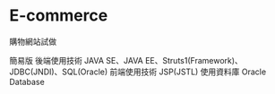 # E-commerce
購物網站試做

簡易版
後端使用技術 JAVA SE、JAVA EE、Struts1(Framework)、JDBC(JNDI)、SQL(Oracle)
前端使用技術 JSP(JSTL)
使用資料庫 Oracle Database
